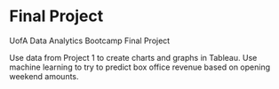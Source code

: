 # Final Project

UofA Data Analytics Bootcamp Final Project

Use data from Project 1 to create charts and graphs in Tableau. Use machine learning to try to predict box office revenue based on opening weekend amounts.
